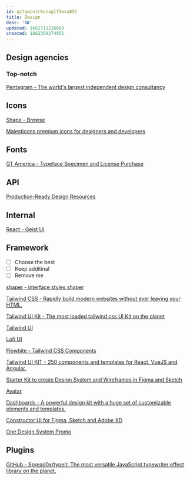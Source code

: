 ```yaml
---
id: qztqwcntrkonaglf5wxa85t
title: Design
desc: '🖼'
updated: 1662711226093
created: 1662399374951
---
```


## Design agencies

### Top-notch

[Pentagram - The world's largest independent design consultancy](https://www.pentagram.com/)

## Icons

[Shape - Browse](https://shape.so/browse)

[Majesticons premium icons for designers and developers](https://www.majesticons.com/#solid-icons)

## Fonts

[GT America - Typeface Specimen and License Purchase](https://www.grillitype.com/typeface/gt-america)

## API

[Production-Ready Design Resources](https://developers.icons8.com/)

## Internal

[React - Geist UI](https://react.geist-ui.dev/en-us)

## Framework

- [ ]  Choose the best
- [ ]  Keep additinal
- [ ]  Remove me

[shaper - interface styles shaper](https://hihayk.github.io/shaper/)

[Tailwind CSS - Rapidly build modern websites without ever leaving your HTML.](https://tailwindcss.com/)

[Tailwind UI Kit - The most loaded tailwind css UI Kit on the planet](https://tailwinduikit.com/components/webapp/table/advance_table)

[Tailwind UI](https://tailwindui.com/preview)

[Lofi UI](https://lofiui.co/)

[Flowbite - Tailwind CSS Components](https://flowbite.com/?status=accepted&expires=1638475997&p_sid=113942&p_aid=124350&p_link=3345&p_tok=3f98d7a1-bc23-4ee3-b4e2-ae9a7fd162fa)

[Tailwind UI KIT - 250 components and templates for React, VueJS and Angular.](https://www.tailwind-kit.com/)

[Starter Kit to create Design System and Wireframes in Figma and Sketch](https://tetrisly.com/sketch/)

[Avatar](https://balance.reckon.com/package/avatar)

[Dashboards - A powerful design kit with a huge set of customizable elements and templates.](https://dashboardsdesign.com/full-preview/)

[Constructor UI for Figma, Sketch and Adobe XD](https://constructor.spline.one/)

[One Design System Promo](https://www.figma.com/file/dQGra8qEG2obY3faf9SbFI/One-Design-System-Promo?node-id=1761%3A55750)

## Plugins

[GitHub - Spread0x/typeit: The most versatile JavaScript typewriter effect library on the planet.](https://github.com/Spread0x/typeit)